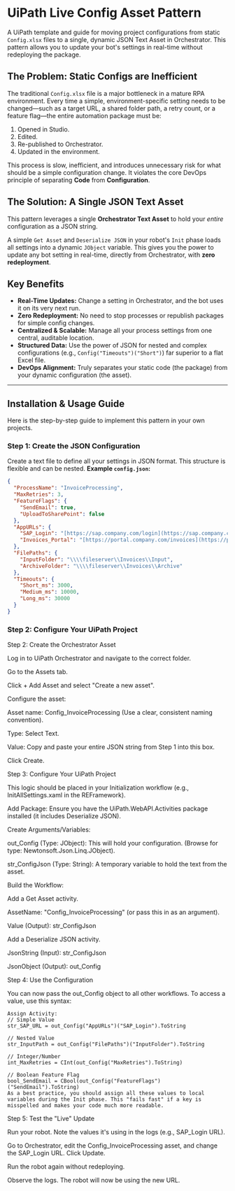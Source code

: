 # UiPath Live Config Asset Pattern

A UiPath template and guide for moving project configurations from static `Config.xlsx` files to a single, dynamic JSON Text Asset in Orchestrator. This pattern allows you to update your bot's settings in real-time without redeploying the package.

## The Problem: Static Configs are Inefficient

The traditional `Config.xlsx` file is a major bottleneck in a mature RPA environment. Every time a simple, environment-specific setting needs to be changed—such as a target URL, a shared folder path, a retry count, or a feature flag—the entire automation package must be:

1.  Opened in Studio.
2.  Edited.
3.  Re-published to Orchestrator.
4.  Updated in the environment.

This process is slow, inefficient, and introduces unnecessary risk for what should be a simple configuration change. It violates the core DevOps principle of separating **Code** from **Configuration**.

## The Solution: A Single JSON Text Asset

This pattern leverages a single **Orchestrator Text Asset** to hold your *entire* configuration as a JSON string.

A simple `Get Asset` and `Deserialize JSON` in your robot's `Init` phase loads all settings into a dynamic `JObject` variable. This gives you the power to update any bot setting in real-time, directly from Orchestrator, with **zero redeployment**.



## Key Benefits

* **Real-Time Updates:** Change a setting in Orchestrator, and the bot uses it on its very next run.
* **Zero Redeployment:** No need to stop processes or republish packages for simple config changes.
* **Centralized & Scalable:** Manage all your process settings from one central, auditable location.
* **Structured Data:** Use the power of JSON for nested and complex configurations (e.g., `Config("Timeouts")("Short")`) far superior to a flat Excel file.
* **DevOps Alignment:** Truly separates your static code (the package) from your dynamic configuration (the asset).

---

## Installation & Usage Guide

Here is the step-by-step guide to implement this pattern in your own projects.

### Step 1: Create the JSON Configuration

Create a text file to define all your settings in JSON format. This structure is flexible and can be nested.
**Example `config.json`:**
```json
{
  "ProcessName": "InvoiceProcessing",
  "MaxRetries": 3,
  "FeatureFlags": {
    "SendEmail": true,
    "UploadToSharePoint": false
  },
  "AppURLs": {
    "SAP_Login": "[https://sap.company.com/login](https://sap.company.com/login)",
    "Invoices_Portal": "[https://portal.company.com/invoices](https://portal.company.com/invoices)"
  },
  "FilePaths": {
    "InputFolder": "\\\\fileserver\\Invoices\\Input",
    "ArchiveFolder": "\\\\fileserver\\Invoices\\Archive"
  },
  "Timeouts": {
    "Short_ms": 3000,
    "Medium_ms": 10000,
    "Long_ms": 30000
  }
}
```



### Step 2: Configure Your UiPath Project
Step 2: Create the Orchestrator Asset

Log in to UiPath Orchestrator and navigate to the correct folder.

Go to the Assets tab.

Click + Add Asset and select "Create a new asset".

Configure the asset:

Asset name: Config_InvoiceProcessing (Use a clear, consistent naming convention).

Type: Select Text.

Value: Copy and paste your entire JSON string from Step 1 into this box.

Click Create.

Step 3: Configure Your UiPath Project

This logic should be placed in your Initialization workflow (e.g., InitAllSettings.xaml in the REFramework).

Add Package: Ensure you have the UiPath.WebAPI.Activities package installed (it includes Deserialize JSON).

Create Arguments/Variables:

out_Config (Type: JObject): This will hold your configuration. (Browse for type: Newtonsoft.Json.Linq.JObject).

str_ConfigJson (Type: String): A temporary variable to hold the text from the asset.

Build the Workflow:

Add a Get Asset activity.

AssetName: "Config_InvoiceProcessing" (or pass this in as an argument).

Value (Output): str_ConfigJson

Add a Deserialize JSON activity.

JsonString (Input): str_ConfigJson

JsonObject (Output): out_Config

Step 4: Use the Configuration

You can now pass the out_Config object to all other workflows. To access a value, use this syntax:
```
Assign Activity:
// Simple Value
str_SAP_URL = out_Config("AppURLs")("SAP_Login").ToString

// Nested Value
str_InputPath = out_Config("FilePaths")("InputFolder").ToString

// Integer/Number
int_MaxRetries = CInt(out_Config("MaxRetries").ToString)

// Boolean Feature Flag
bool_SendEmail = CBool(out_Config("FeatureFlags")("SendEmail").ToString)
As a best practice, you should assign all these values to local variables during the Init phase. This "fails fast" if a key is misspelled and makes your code much more readable.
```
Step 5: Test the "Live" Update

Run your robot. Note the values it's using in the logs (e.g., SAP_Login URL).

Go to Orchestrator, edit the Config_InvoiceProcessing asset, and change the SAP_Login URL. Click Update.

Run the robot again without redeploying.

Observe the logs. The robot will now be using the new URL.
